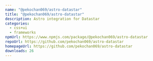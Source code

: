 ```yaml
---
name: "@pekochan069/astro-datastar"
title: "@pekochan069/astro-datastar"
description: Astro integration for Datastar
categories:
  - css+ui
  - frameworks
npmUrl: https://www.npmjs.com/package/@pekochan069/astro-datastar
repoUrl: https://github.com/pekochan069/astro-datastar
homepageUrl: https://github.com/pekochan069/astro-datastar
downloads: 26
---
```

